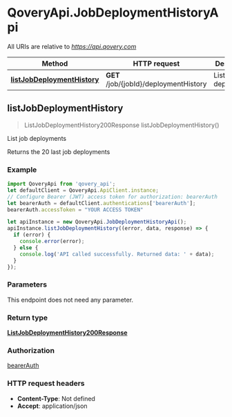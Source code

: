 # QoveryApi.JobDeploymentHistoryApi

All URIs are relative to *https://api.qovery.com*

Method | HTTP request | Description
------------- | ------------- | -------------
[**listJobDeploymentHistory**](JobDeploymentHistoryApi.md#listJobDeploymentHistory) | **GET** /job/{jobId}/deploymentHistory | List job deployments



## listJobDeploymentHistory

> ListJobDeploymentHistory200Response listJobDeploymentHistory()

List job deployments

Returns the 20 last job deployments

### Example

```javascript
import QoveryApi from 'qovery_api';
let defaultClient = QoveryApi.ApiClient.instance;
// Configure Bearer (JWT) access token for authorization: bearerAuth
let bearerAuth = defaultClient.authentications['bearerAuth'];
bearerAuth.accessToken = "YOUR ACCESS TOKEN"

let apiInstance = new QoveryApi.JobDeploymentHistoryApi();
apiInstance.listJobDeploymentHistory((error, data, response) => {
  if (error) {
    console.error(error);
  } else {
    console.log('API called successfully. Returned data: ' + data);
  }
});
```

### Parameters

This endpoint does not need any parameter.

### Return type

[**ListJobDeploymentHistory200Response**](ListJobDeploymentHistory200Response.md)

### Authorization

[bearerAuth](../README.md#bearerAuth)

### HTTP request headers

- **Content-Type**: Not defined
- **Accept**: application/json

